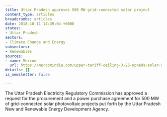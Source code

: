 ```yaml
---
title: Uttar Pradesh approves 500 MW grid-connected solar project
content_type: articles
breadcrumbs: articles
date: 2018-10-11 14:39:04 +0000
states:
- Uttar Pradesh
sectors:
- Climate Change and Energy
subsectors:
- Renewables
sources:
- name: Mercom
  url: https://mercomindia.com/upper-tariff-ceiling-3-25-upneda-solar-500-mw/
details: []
is_newsletter: false

---
```

The Uttar Pradesh Electricity Regulatory Commission has approved a request for the procurement and a power purchase agreement for 500 MW of grid-connected solar photovoltaic projects put forth by the Uttar Pradesh New and Renewable Energy Development Agency.    
